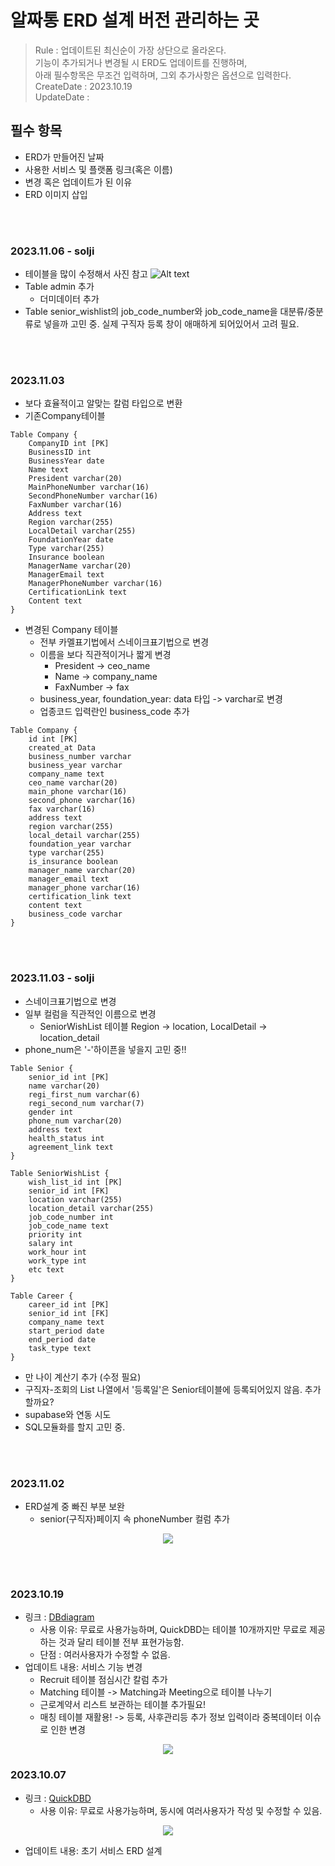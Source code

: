 # 알짜통 ERD 설계 버전 관리하는 곳 

> Rule : 업데이트된 최신순이 가장 상단으로 올라온다.   
기능이 추가되거나 변경될 시 ERD도 업데이트를 진행하며,   
 아래 필수항목은 무조건 입력하며, 그외 추가사항은 옵션으로 입력한다.   
> CreateDate : 2023.10.19  
> UpdateDate :

## 필수 항목
- ERD가 만들어진 날짜 
- 사용한 서비스 및 플랫폼 링크(혹은 이름)
- 변경 혹은 업데이트가 된 이유    
- ERD 이미지 삽입

<br></br>

### 2023.11.06 - solji

- 테이블을 많이 수정해서 사진 참고
![Alt text](image.png)
- Table admin 추가
  - 더미데이터 추가
- Table senior_wishlist의 job_code_number와 job_code_name을 대분류/중분류로 넣을까 고민 중. 실제 구직자 등록 창이 애매하게 되어있어서 고려 필요.

<br></br>



### 2023.11.03
- 보다 효율적이고 알맞는 칼럼 타입으로 변환
- 기존Company테이블
```
Table Company {
    CompanyID int [PK]
    BusinessID int
    BusinessYear date
    Name text
    President varchar(20)
    MainPhoneNumber varchar(16)
    SecondPhoneNumber varchar(16)
    FaxNumber varchar(16)
    Address text
    Region varchar(255)
    LocalDetail varchar(255)
    FoundationYear date
    Type varchar(255)
    Insurance boolean
    ManagerName varchar(20)
    ManagerEmail text
    ManagerPhoneNumber varchar(16)
    CertificationLink text
    Content text
}
```
- 변경된 Company 테이블
  - 전부 카멜표기법에서 스네이크표기법으로 변경
  - 이름을 보다 직관적이거나 짧게 변경
    - President -> ceo_name
    - Name -> company_name
    - FaxNumber -> fax
  - business_year, foundation_year: data 타입 -> varchar로 변경
  - 업종코드 입력란인 business_code 추가
```
Table Company {
    id int [PK]
    created_at Data
    business_number varchar
    business_year varchar
    company_name text
    ceo_name varchar(20)
    main_phone varchar(16)
    second_phone varchar(16)
    fax varchar(16)
    address text
    region varchar(255)
    local_detail varchar(255)
    foundation_year varchar
    type varchar(255)
    is_insurance boolean
    manager_name varchar(20)
    manager_email text
    manager_phone varchar(16)
    certification_link text
    content text
    business_code varchar
}
```
<br></br>

### 2023.11.03 - solji
- 스네이크표기법으로 변경
- 일부 컬럼을 직관적인 이름으로 변경
  - SeniorWishList 테이블
     Region → location, 
     LocalDetail → location_detail
- phone_num은 '-'하이픈을 넣을지 고민 중!!
```
Table Senior {
    senior_id int [PK] 
    name varchar(20)
    regi_first_num varchar(6)
    regi_second_num varchar(7)
    gender int
    phone_num varchar(20)
    address text
    health_status int
    agreement_link text
}

Table SeniorWishList {
    wish_list_id int [PK]
    senior_id int [FK]
    location varchar(255)
    location_detail varchar(255)
    job_code_number int
    job_code_name text
    priority int
    salary int
    work_hour int
    work_type int
    etc text
}

Table Career {
    career_id int [PK]
    senior_id int [FK]
    company_name text
    start_period date
    end_period date
    task_type text
}
```
- 만 나이 계산기 추가 (수정 필요)
- 구직자-조회의 List 나열에서 '등록일'은 Senior테이블에 등록되어있지 않음. 추가할까요?
- supabase와 연동 시도
- SQL모듈화를 할지 고민 중.

<br></br>


### 2023.11.02
- ERD설계 중 빠진 부분 보완
  - senior(구직자)페이지 속 phoneNumber 컬럼 추가
<p align="center">
<img src="https://github.com/Alzzatong/Alzzatong-client/assets/104331549/814d608f-1507-419b-b394-06ce808c2906">
</p>

<br></br>


### 2023.10.19
- 링크 : [DBdiagram](https://dbdiagram.io/d/65211b4bffbf5169f038730c)
    - 사용 이유: 무료로 사용가능하며, QuickDBD는 테이블 10개까지만 무료로 제공하는 것과 달리 테이블 전부 표현가능함.
    - 단점 : 여러사용자가 수정할 수 없음.  
- 업데이트 내용: 서비스 기능 변경
  - Recruit 테이블 점심시간 칼럼 추가 
  - Matching 테이블 -> Matching과 Meeting으로  테이블 나누기
  - 근로계약서 리스트 보관하는 테이블 추가필요! 
  - 매칭 테이블 재활용! -> 등록, 사후관리등 추가 정보 입력이라 중복데이터 이슈로 인한 변경

<p align="center">
<img src="https://github.com/Alzzatong/Alzzatong-client/assets/104331549/746c63e2-a817-43f3-85be-b8bee2959a29">
</p>




### 2023.10.07
- 링크 : [QuickDBD](https://app.quickdatabasediagrams.com/#/user/87482/diagrams?page=1&pageSize=20&ownerId=87482&sortBy=schemaSourceId)
  - 사용 이유: 무료로 사용가능하며, 동시에 여러사용자가 작성 및 수정할 수 있음. 

<p align="center">
<img src="https://github.com/Alzzatong/Alzzatong-client/assets/104331549/6c9aacba-09db-4219-ba1a-8c997af738ac">
</p>

- 업데이트 내용: 초기 서비스 ERD 설계 


